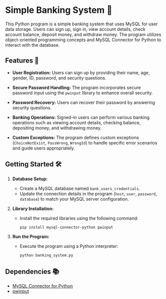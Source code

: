 # Simple Banking System 🏦

This Python program is a simple banking system that uses MySQL for user data storage. Users can sign up, sign in, view account details, check account balance, deposit money, and withdraw money. The program utilizes object-oriented programming concepts and MySQL Connector for Python to interact with the database.

## Features 🚀

- **User Registration:** Users can sign up by providing their name, age, gender, ID, password, and security questions.

- **Secure Password Handling:** The program incorporates secure password input using the `pwinput` library to enhance overall security.

- **Password Recovery:** Users can recover their password by answering security questions.

- **Banking Operations:** Signed-in users can perform various banking operations such as viewing account details, checking balance, depositing money, and withdrawing money.

- **Custom Exceptions:** The program defines custom exceptions (`ChoiceNotExist`, `PassWrong`, `WrongId`) to handle specific error scenarios and guide users appropriately.

## Getting Started 🛠️

1. **Database Setup:**
   - Create a MySQL database named `bank_users_credentials`.
   - Update the connection details in the program (`host`, `user`, `password`, `database`) to match your MySQL server configuration.

2. **Library Installation:**
   - Install the required libraries using the following command:
     ```bash
     pip install mysql-connector-python pwinput
     ```

3. **Run the Program:**
   - Execute the program using a Python interpreter:
     ```bash
     python banking_system.py
     ```

## Dependencies 📚

- [MySQL Connector for Python](https://pypi.org/project/mysql-connector-python/)
- [pwinput](https://pypi.org/project/pwinput/)
